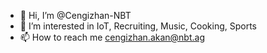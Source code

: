 - 👋 Hi, I’m @Cengizhan-NBT
- 👀 I’m interested in IoT, Recruiting, Music, Cooking, Sports
- 📫 How to reach me cengizhan.akan@nbt.ag

<!---
Cengizhan-NBT/Cengizhan-NBT is a ✨ special ✨ repository because its `README.md` (this file) appears on your GitHub profile.
You can click the Preview link to take a look at your changes.
--->
